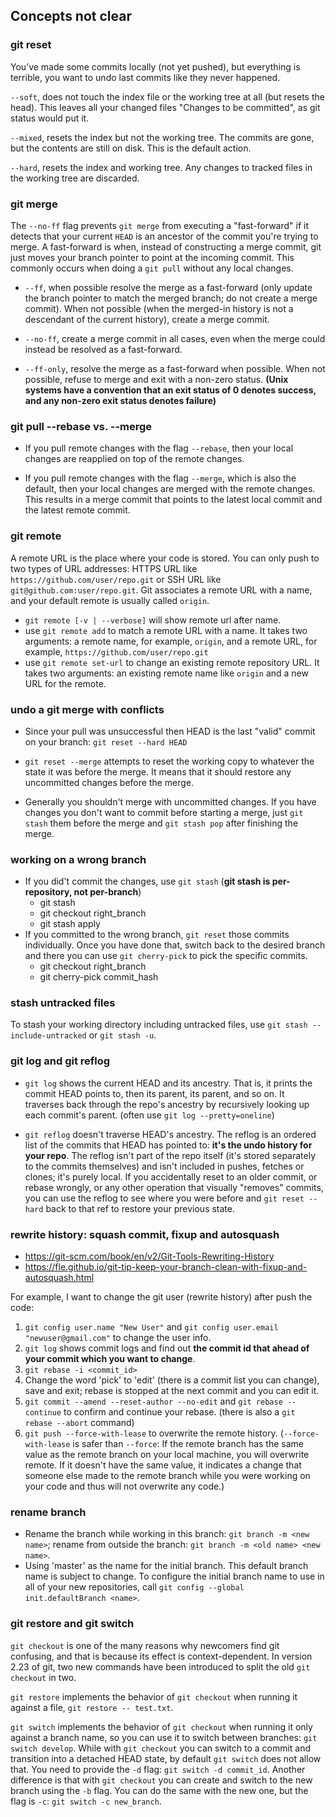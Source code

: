 ## Concepts not clear

### git reset
You’ve made some commits locally (not yet pushed), but everything is terrible, you want to undo last commits like they never happened.

`--soft`, does not touch the index file or the working tree at all (but resets the head). This leaves all your changed files "Changes to be committed", as git status would put it.

`--mixed`, resets the index but not the working tree. The commits are gone, but the contents are still on disk. This is the default action.

`--hard`, resets the index and working tree. Any changes to tracked files in the working tree are discarded.

### git merge
The `--no-ff` flag prevents `git merge` from executing a "fast-forward" if it detects that your current `HEAD` is an ancestor of the commit you're trying to merge. A fast-forward is when, instead of constructing a merge commit, git just moves your branch pointer to point at the incoming commit. This commonly occurs when doing a `git pull` without any local changes.

- `--ff`, when possible resolve the merge as a fast-forward (only update the branch pointer to match the merged branch; do not create a merge commit). When not possible (when the merged-in history is not a descendant of the current history), create a merge commit.

- `--no-ff`, create a merge commit in all cases, even when the merge could instead be resolved as a fast-forward.

- `--ff-only`, resolve the merge as a fast-forward when possible. When not possible, refuse to merge and exit with a non-zero status. **(Unix systems have a convention that an exit status of 0 denotes success, and any non-zero exit status denotes failure)**

### git pull --rebase vs. --merge
- If you pull remote changes with the flag `--rebase`, then your local changes are reapplied on top of the remote changes.

- If you pull remote changes with the flag `--merge`, which is also the default, then your local changes are merged with the remote changes. This results in a merge commit that points to the latest local commit and the latest remote commit.

### git remote
A remote URL is the place where your code is stored. You can only push to two types of URL addresses: HTTPS URL like `https://github.com/user/repo.git` or SSH URL like `git@github.com:user/repo.git`. Git associates a remote URL with a name, and your default remote is usually called `origin`.

- `git remote [-v | --verbose]` will show remote url after name.
- use `git remote add` to match a remote URL with a name. It takes two arguments: a remote name, for example, `origin`, and a remote URL, for example, `https://github.com/user/repo.git`
- use `git remote set-url` to change an existing remote repository URL. It takes two arguments: an existing remote name like `origin` and a new URL for the remote.

### undo a git merge with conflicts
- Since your pull was unsuccessful then HEAD is the last "valid" commit on your branch: `git reset --hard HEAD`

- `git reset --merge` attempts to reset the working copy to whatever the state it was before the merge. It means that it should restore any uncommitted changes before the merge.

- Generally you shouldn't merge with uncommitted changes. If you have changes you don't want to commit before starting a merge, just `git stash` them before the merge and `git stash pop` after finishing the merge.

### working on a wrong branch
- If you did't commit the changes, use `git stash` (**git stash is per-repository, not per-branch**)
    - git stash
    - git checkout right_branch
    - git stash apply
- If you committed to the wrong branch, `git reset` those commits individually. Once you have done that, switch back to the desired branch and there you can use `git cherry-pick` to pick the specific commits.
  - git checkout right_branch
  - git cherry-pick commit_hash

### stash untracked files
To stash your working directory including untracked files, use `git stash --include-untracked` or `git stash -u`.

### git log and git reflog
- `git log` shows the current HEAD and its ancestry. That is, it prints the commit HEAD points to, then its parent, its parent, and so on. It traverses back through the repo's ancestry by recursively looking up each commit's parent. (often use `git log --pretty=oneline`)

- `git reflog` doesn't traverse HEAD's ancestry. The reflog is an ordered list of the commits that HEAD has pointed to: **it's the undo history for your repo**. The reflog isn't part of the repo itself (it's stored separately to the commits themselves) and isn't included in pushes, fetches or clones; it's purely local. If you accidentally reset to an older commit, or rebase wrongly, or any other operation that visually "removes" commits, you can use the reflog to see where you were before and `git reset --hard` back to that ref to restore your previous state.

### rewrite history: squash commit, fixup and autosquash
- https://git-scm.com/book/en/v2/Git-Tools-Rewriting-History
- https://fle.github.io/git-tip-keep-your-branch-clean-with-fixup-and-autosquash.html

For example, I want to change the git user (rewrite history) after push the code:
1. `git config user.name "New User"` and `git config user.email "newuser@gmail.com"` to change the user info.
2. `git log` shows commit logs and find out **the commit id that ahead of your commit which you want to change**.
3. `git rebase -i <commit_id>`
4. Change the word 'pick' to 'edit' (there is a commit list you can change), save and exit; rebase is stopped at the next commit and you can edit it.
5. `git commit --amend --reset-author --no-edit` and `git rebase --continue` to confirm and continue your rebase. (there is also a `git rebase --abort` command)
6. `git push --force-with-lease` to overwrite the remote history. (`--force-with-lease` is safer than `--force`: If the remote branch has the same value as the remote branch on your local machine, you will overwrite remote. If it doesn't have the same value, it indicates a change that someone else made to the remote branch while you were working on your code and thus will not overwrite any code.)

### rename branch
- Rename the branch while working in this branch: `git branch -m <new name>`; rename from outside the branch: `git branch -m <old name> <new name>`.
- Using 'master' as the name for the initial branch. This default branch name is subject to change. To configure the initial branch name to use in all of your new repositories, call `git config --global init.defaultBranch <name>`.

### git restore and git switch
`git checkout` is one of the many reasons why newcomers find git confusing, and that is because its effect is context-dependent. In version 2.23 of git, two new commands have been introduced to split the old `git checkout` in two.

`git restore` implements the behavior of `git checkout` when running it against a file, `git restore -- test.txt`. 

`git switch` implements the behavior of `git checkout` when running it only against a branch name, so you can use it to switch between branches: `git switch develop`. While with `git checkout` you can switch to a commit and transition into a detached HEAD state, by default `git switch` does not allow that. You need to provide the `-d` flag: `git switch -d commit_id`. Another difference is that with `git checkout` you can create and switch to the new branch using the `-b` flag. You can do the same with the new one, but the flag is `-c`: `git switch -c new_branch`.
